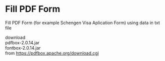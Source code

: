 # Fill PDF Form

Fill PDF Form (for example Schengen Visa Aplication Form) using data in txt file

download  
pdfbox-2.0.14.jar  
fontbox-2.0.14.jar  
from https://pdfbox.apache.org/download.cgi 

